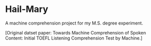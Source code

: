 # Hail-Mary
A machine comprehension project for my M.S. degree experiment.


[Original datset paper: Towards Machine Comprehension of Spoken Content: Initial TOEFL Listening Comprehension Test by Machine.]
